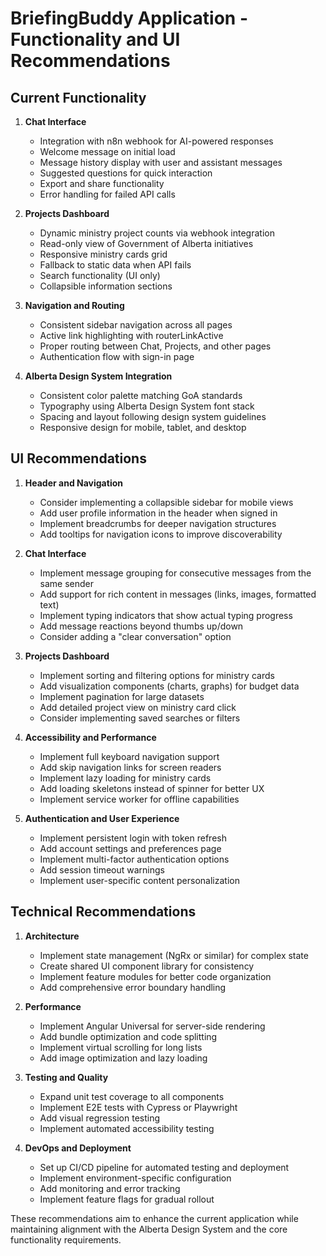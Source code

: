 # BriefingBuddy Application - Functionality and UI Recommendations

## Current Functionality

1. **Chat Interface**
   - Integration with n8n webhook for AI-powered responses
   - Welcome message on initial load
   - Message history display with user and assistant messages
   - Suggested questions for quick interaction
   - Export and share functionality
   - Error handling for failed API calls

2. **Projects Dashboard**
   - Dynamic ministry project counts via webhook integration
   - Read-only view of Government of Alberta initiatives
   - Responsive ministry cards grid
   - Fallback to static data when API fails
   - Search functionality (UI only)
   - Collapsible information sections

3. **Navigation and Routing**
   - Consistent sidebar navigation across all pages
   - Active link highlighting with routerLinkActive
   - Proper routing between Chat, Projects, and other pages
   - Authentication flow with sign-in page

4. **Alberta Design System Integration**
   - Consistent color palette matching GoA standards
   - Typography using Alberta Design System font stack
   - Spacing and layout following design system guidelines
   - Responsive design for mobile, tablet, and desktop

## UI Recommendations

1. **Header and Navigation**
   - Consider implementing a collapsible sidebar for mobile views
   - Add user profile information in the header when signed in
   - Implement breadcrumbs for deeper navigation structures
   - Add tooltips for navigation icons to improve discoverability

2. **Chat Interface**
   - Implement message grouping for consecutive messages from the same sender
   - Add support for rich content in messages (links, images, formatted text)
   - Implement typing indicators that show actual typing progress
   - Add message reactions beyond thumbs up/down
   - Consider adding a "clear conversation" option

3. **Projects Dashboard**
   - Implement sorting and filtering options for ministry cards
   - Add visualization components (charts, graphs) for budget data
   - Implement pagination for large datasets
   - Add detailed project view on ministry card click
   - Consider implementing saved searches or filters

4. **Accessibility and Performance**
   - Implement full keyboard navigation support
   - Add skip navigation links for screen readers
   - Implement lazy loading for ministry cards
   - Add loading skeletons instead of spinner for better UX
   - Implement service worker for offline capabilities

5. **Authentication and User Experience**
   - Implement persistent login with token refresh
   - Add account settings and preferences page
   - Implement multi-factor authentication options
   - Add session timeout warnings
   - Implement user-specific content personalization

## Technical Recommendations

1. **Architecture**
   - Implement state management (NgRx or similar) for complex state
   - Create shared UI component library for consistency
   - Implement feature modules for better code organization
   - Add comprehensive error boundary handling

2. **Performance**
   - Implement Angular Universal for server-side rendering
   - Add bundle optimization and code splitting
   - Implement virtual scrolling for long lists
   - Add image optimization and lazy loading

3. **Testing and Quality**
   - Expand unit test coverage to all components
   - Implement E2E tests with Cypress or Playwright
   - Add visual regression testing
   - Implement automated accessibility testing

4. **DevOps and Deployment**
   - Set up CI/CD pipeline for automated testing and deployment
   - Implement environment-specific configuration
   - Add monitoring and error tracking
   - Implement feature flags for gradual rollout

These recommendations aim to enhance the current application while maintaining alignment with the Alberta Design System and the core functionality requirements.
